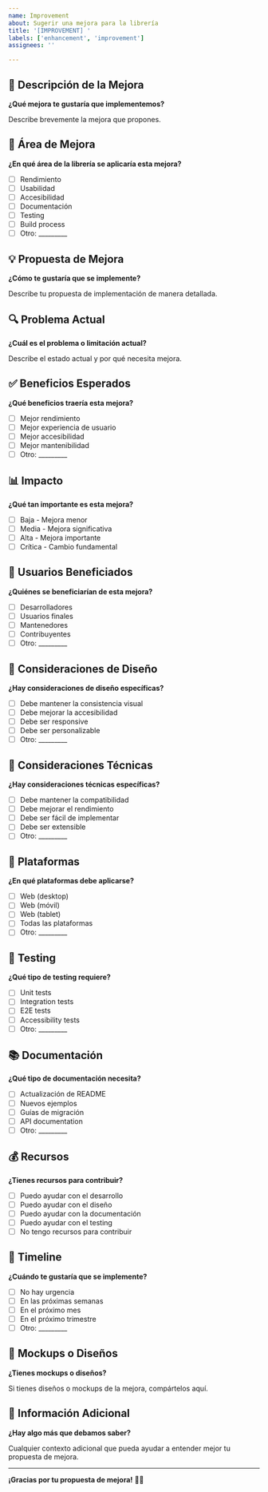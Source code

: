 ```yaml
---
name: Improvement
about: Sugerir una mejora para la librería
title: '[IMPROVEMENT] '
labels: ['enhancement', 'improvement']
assignees: ''

---
```


## 🚀 Descripción de la Mejora

**¿Qué mejora te gustaría que implementemos?**

Describe brevemente la mejora que propones.

## 🎯 Área de Mejora

**¿En qué área de la librería se aplicaría esta mejora?**

- [ ] Rendimiento
- [ ] Usabilidad
- [ ] Accesibilidad
- [ ] Documentación
- [ ] Testing
- [ ] Build process
- [ ] Otro: _________

## 💡 Propuesta de Mejora

**¿Cómo te gustaría que se implemente?**

Describe tu propuesta de implementación de manera detallada.

## 🔍 Problema Actual

**¿Cuál es el problema o limitación actual?**

Describe el estado actual y por qué necesita mejora.

## ✅ Beneficios Esperados

**¿Qué beneficios traería esta mejora?**

- [ ] Mejor rendimiento
- [ ] Mejor experiencia de usuario
- [ ] Mejor accesibilidad
- [ ] Mejor mantenibilidad
- [ ] Otro: _________

## 📊 Impacto

**¿Qué tan importante es esta mejora?**

- [ ] Baja - Mejora menor
- [ ] Media - Mejora significativa
- [ ] Alta - Mejora importante
- [ ] Crítica - Cambio fundamental

## 👥 Usuarios Beneficiados

**¿Quiénes se beneficiarían de esta mejora?**

- [ ] Desarrolladores
- [ ] Usuarios finales
- [ ] Mantenedores
- [ ] Contribuyentes
- [ ] Otro: _________

## 🎨 Consideraciones de Diseño

**¿Hay consideraciones de diseño específicas?**

- [ ] Debe mantener la consistencia visual
- [ ] Debe mejorar la accesibilidad
- [ ] Debe ser responsive
- [ ] Debe ser personalizable
- [ ] Otro: _________

## 🔧 Consideraciones Técnicas

**¿Hay consideraciones técnicas específicas?**

- [ ] Debe mantener la compatibilidad
- [ ] Debe mejorar el rendimiento
- [ ] Debe ser fácil de implementar
- [ ] Debe ser extensible
- [ ] Otro: _________

## 📱 Plataformas

**¿En qué plataformas debe aplicarse?**

- [ ] Web (desktop)
- [ ] Web (móvil)
- [ ] Web (tablet)
- [ ] Todas las plataformas
- [ ] Otro: _________

## 🧪 Testing

**¿Qué tipo de testing requiere?**

- [ ] Unit tests
- [ ] Integration tests
- [ ] E2E tests
- [ ] Accessibility tests
- [ ] Otro: _________

## 📚 Documentación

**¿Qué tipo de documentación necesita?**

- [ ] Actualización de README
- [ ] Nuevos ejemplos
- [ ] Guías de migración
- [ ] API documentation
- [ ] Otro: _________

## 💰 Recursos

**¿Tienes recursos para contribuir?**

- [ ] Puedo ayudar con el desarrollo
- [ ] Puedo ayudar con el diseño
- [ ] Puedo ayudar con la documentación
- [ ] Puedo ayudar con el testing
- [ ] No tengo recursos para contribuir

## 📅 Timeline

**¿Cuándo te gustaría que se implemente?**

- [ ] No hay urgencia
- [ ] En las próximas semanas
- [ ] En el próximo mes
- [ ] En el próximo trimestre
- [ ] Otro: _________

## 📸 Mockups o Diseños

**¿Tienes mockups o diseños?**

Si tienes diseños o mockups de la mejora, compártelos aquí.

## 📝 Información Adicional

**¿Hay algo más que debamos saber?**

Cualquier contexto adicional que pueda ayudar a entender mejor tu propuesta de mejora.

---

**¡Gracias por tu propuesta de mejora!** 🚀✨
